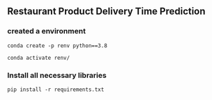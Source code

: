 ## Restaurant Product Delivery Time Prediction

### created a environment

```
conda create -p renv python==3.8

conda activate renv/
```

### Install all necessary libraries

```
pip install -r requirements.txt
```